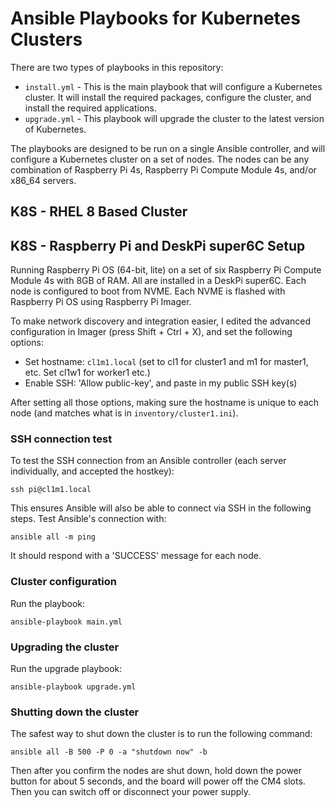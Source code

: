 # Ansible Playbooks for Kubernetes Clusters

There are two types of playbooks in this repository:

- `install.yml` - This is the main playbook that will configure a Kubernetes cluster. It will install the required packages, configure the cluster, and install the required applications.
- `upgrade.yml` - This playbook will upgrade the cluster to the latest version of Kubernetes.

The playbooks are designed to be run on a single Ansible controller, and will configure a Kubernetes cluster on a set of nodes. The nodes can be any combination of Raspberry Pi 4s, Raspberry Pi Compute Module 4s, and/or x86_64 servers.

## K8S - RHEL 8 Based Cluster

## K8S - Raspberry Pi and DeskPi super6C Setup

Running Raspberry Pi OS (64-bit, lite) on a set of six Raspberry Pi Compute Module 4s with 8GB of RAM. All are installed in a DeskPi super6C. Each node is configured to boot from NVME. Each NVME is flashed with Raspberry Pi OS using Raspberry Pi Imager.

To make network discovery and integration easier, I edited the advanced configuration in Imager (press Shift + Ctrl + X), and set the following options:

- Set hostname: `cl1m1.local` (set to cl1 for cluster1 and m1 for master1, etc. Set cl1w1 for worker1 etc.)
- Enable SSH: 'Allow public-key', and paste in my public SSH key(s)

After setting all those options, making sure the hostname is unique to each node (and matches what is in `inventory/cluster1.ini`).

### SSH connection test

To test the SSH connection from an Ansible controller (each server individually, and accepted the hostkey):

```
ssh pi@cl1m1.local
```

This ensures Ansible will also be able to connect via SSH in the following steps. Test Ansible's connection with:

```
ansible all -m ping
```

It should respond with a 'SUCCESS' message for each node.

### Cluster configuration

Run the playbook:

```
ansible-playbook main.yml
```

### Upgrading the cluster

Run the upgrade playbook:

```
ansible-playbook upgrade.yml
```

### Shutting down the cluster

The safest way to shut down the cluster is to run the following command:

```
ansible all -B 500 -P 0 -a "shutdown now" -b
```

Then after you confirm the nodes are shut down, hold down the power button for about 5 seconds, and the board will power off the CM4 slots. Then you can switch off or disconnect your power supply.
